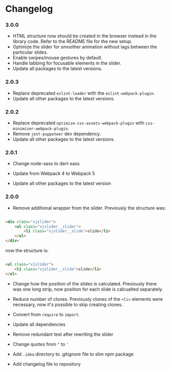 # Changelog

### 3.0.0

* HTML structure now should be created in the browser instead in the library code. Refer to the README file for the new
  setup.
* Optimize the slider for smoother animation without lags between the particular slides.
* Enable swipes/mouse gestures by default.
* Handle tabbing for focusable elements in the slider.
* Update all packages to the latest versions.

### 2.0.3

* Replace deprecated `eslint-loader` with the `eslint-webpack-plugin`.
* Update all other packages to the latest versions.

### 2.0.2

* Replace deprecated `optimize-css-assets-webpack-plugin` with `css-minimizer-webpack-plugin`.
* Remove `jest-puppeteer` dev dependency.
* Update all other packages to the latest versions.

### 2.0.1

* Change node-sass to dart-sass

* Update from Webpack 4 to Webpack 5

* Update all other packages to the latest version

### 2.0.0

* Remove additional wrapper from the slider. Previously the structure was:

```HTML

<div class="vjslider">
    <ul class="vjslider__slider">
        <li class="vjslider__slide">slide</li>
    </ul>
</div>
```

now the structure is:

```HTML

<ul class="vjslider">
    <li class="vjslider__slide">slide</li>
</ul>
```

* Change how the position of the slides is calculated. Previously there was one long strip, now position for each slide
  is calcualted separately.

* Reduce number of clones. Previously clones of the `<li>` elements were necessary, now it's possible to skip creating
  clones.

* Convert from `require` to `import`.

* Update all dependencies

* Remove redundant test after rewriting the slider

* Change quotes from `"` to `'`

* Add `.idea` directory to .gitignore file to slim npm package

* Add changelog file to repository 
